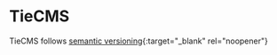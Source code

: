 # TieCMS
TieCMS follows [semantic versioning](https://semver.org/){:target="_blank" rel="noopener"}
